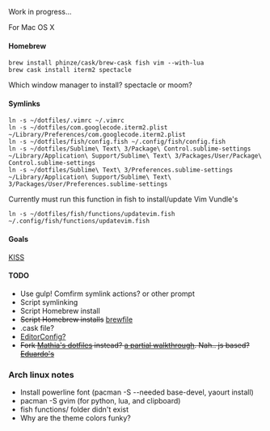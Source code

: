 Work in progress...

For Mac OS X
#### Homebrew
```
brew install phinze/cask/brew-cask fish vim --with-lua
brew cask install iterm2 spectacle
```
Which window manager to install? spectacle or moom?
#### Symlinks
```
ln -s ~/dotfiles/.vimrc ~/.vimrc
ln -s ~/dotfiles/com.googlecode.iterm2.plist ~/Library/Preferences/com.googlecode.iterm2.plist
ln -s ~/dotfiles/fish/config.fish ~/.config/fish/config.fish
ln -s ~/dotfiles/Sublime\ Text\ 3/Package\ Control.sublime-settings ~/Library/Application\ Support/Sublime\ Text\ 3/Packages/User/Package\ Control.sublime-settings
ln -s ~/dotfiles/Sublime\ Text\ 3/Preferences.sublime-settings ~/Library/Application\ Support/Sublime\ Text\ 3/Packages/User/Preferences.sublime-settings
```
Currently must run this function in fish to install/update Vim Vundle's
```
ln -s ~/dotfiles/fish/functions/updatevim.fish ~/.config/fish/functions/updatevim.fish
```
#### Goals
[KISS](http://en.wikipedia.org/wiki/KISS_principle)
#### TODO
- Use gulp! Comfirm symlink actions? or other prompt
- Script symlinking
- Script Homebrew install
- ~~Script Homebrew installs~~ [brewfile](http://robots.thoughtbot.com/brewfile-a-gemfile-but-for-homebrew)
- .cask file?
- [EditorConfig?](http://editorconfig.org/)
- ~~Fork [Mathia's dotfiles](http://mths.be/dotfiles) instead? [a partial walkthrough](http://code.tutsplus.com/tutorials/setting-up-a-mac-dev-machine-from-zero-to-hero-with-dotfiles--net-35449). Nah.. js based? [Eduardo's](https://github.com/eduardolundgren/dotfiles)~~


### Arch linux notes
- Install powerline font (pacman -S --needed base-devel, yaourt install)
- pacman -S gvim (for python, lua, and clipboard)
- fish functions/ folder didn't exist
- Why are the theme colors funky?
